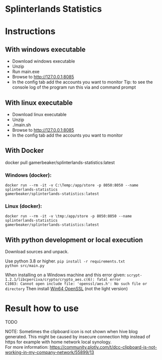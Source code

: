 # Splinterlands Statistics

# Instructions
## With windows executable
* Download windows executable
* Unzip
* Run main.exe
* Browse to http://127.0.0.1:8085 
* In the config tab add the accounts you want to monitor
Tip: to see the console log of the program run this via and command prompt

## With linux executable
* Download linux executable
* Unzip
* ./main.sh
* Browse to http://127.0.0.1:8085 
* In the config tab add the accounts you want to monitor

## With Docker 
docker pull gamerbeaker/splinterlands-statistics:latest

### Windows (docker):
<code>docker run --rm -it -v C:\Temp\:/app/store -p 8050:8050 --name splinterlands-statistics gamerbeaker/splinterlands-statistics:latest</code>

### Linux (docker):
<code>docker run --rm -it -v \tmp\:/app/store -p 8050:8050 --name splinterlands-statistics gamerbeaker/splinterlands-statistics:latest</code>

## With python development or local execution
Download sources and unpack. 

Use python 3.8 or higher.
<code>pip install -r requirements.txt
python src/main.py</code>

When installing on a Windows machine and this error given: 
<code>scrypt-1.2.1/libcperciva/crypto/crypto_aes.c(6): fatal error C1083: Cannot open include file: 'openssl/aes.h': No such file or directory</code>
Then install [Win64 OpenSSL](https://slproweb.com/products/Win32OpenSSL.html) (not the light version)

# Result how to use
TODO

NOTE: Sometimes the clipboard icon is not shown when hive blog generated.
This might be caused by insecure connection http instead of https for example with home network local synology.  
For more information: https://community.plotly.com/t/dcc-clipboard-is-not-working-in-my-company-network/55899/13

